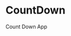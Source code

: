 # CountDown
 Count Down App
      
              
                                                                           
                                                                                       
                                                                                           
                                                                                
                                                                
                                            
                        
                   
    
 
   
